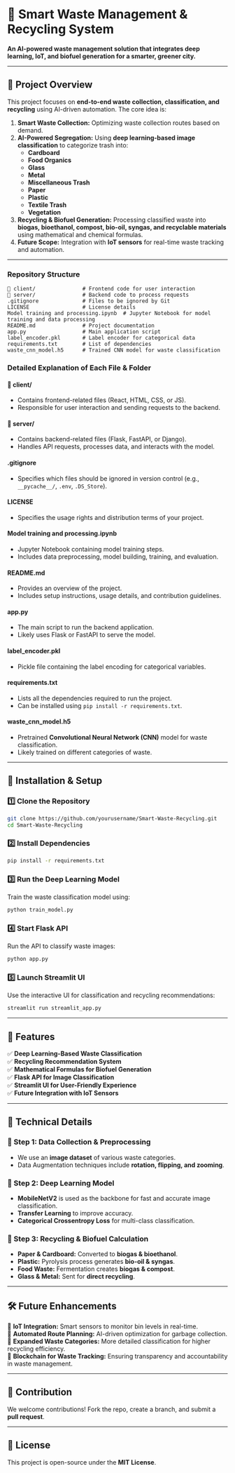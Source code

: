 
# **📂 Smart Waste Management & Recycling System**
**An AI-powered waste management solution that integrates deep learning, IoT, and biofuel generation for a smarter, greener city.**

---

## **📌 Project Overview**
This project focuses on **end-to-end waste collection, classification, and recycling** using AI-driven automation. The core idea is:
1. **Smart Waste Collection:** Optimizing waste collection routes based on demand.
2. **AI-Powered Segregation:** Using **deep learning-based image classification** to categorize trash into:
   - **Cardboard**
   - **Food Organics**
   - **Glass**
   - **Metal**
   - **Miscellaneous Trash**
   - **Paper**
   - **Plastic**
   - **Textile Trash**
   - **Vegetation**
3. **Recycling & Biofuel Generation:** Processing classified waste into **biogas, bioethanol, compost, bio-oil, syngas, and recyclable materials** using mathematical and chemical formulas.
4. **Future Scope:** Integration with **IoT sensors** for real-time waste tracking and automation.

---

### **Repository Structure**
```
📂 client/               # Frontend code for user interaction
📂 server/               # Backend code to process requests
.gitignore              # Files to be ignored by Git
LICENSE                 # License details
Model training and processing.ipynb  # Jupyter Notebook for model training and data processing
README.md               # Project documentation
app.py                  # Main application script
label_encoder.pkl       # Label encoder for categorical data
requirements.txt        # List of dependencies
waste_cnn_model.h5      # Trained CNN model for waste classification
```


### **Detailed Explanation of Each File & Folder**
#### 📂 **client/**
- Contains frontend-related files (React, HTML, CSS, or JS).
- Responsible for user interaction and sending requests to the backend.

#### 📂 **server/**
- Contains backend-related files (Flask, FastAPI, or Django).
- Handles API requests, processes data, and interacts with the model.

#### **.gitignore**
- Specifies which files should be ignored in version control (e.g., `__pycache__/`, `.env`, `.DS_Store`).

#### **LICENSE**
- Specifies the usage rights and distribution terms of your project.

#### **Model training and processing.ipynb**
- Jupyter Notebook containing model training steps.
- Includes data preprocessing, model building, training, and evaluation.

#### **README.md**
- Provides an overview of the project.
- Includes setup instructions, usage details, and contribution guidelines.

#### **app.py**
- The main script to run the backend application.
- Likely uses Flask or FastAPI to serve the model.

#### **label_encoder.pkl**
- Pickle file containing the label encoding for categorical variables.

#### **requirements.txt**
- Lists all the dependencies required to run the project.
- Can be installed using `pip install -r requirements.txt`.

#### **waste_cnn_model.h5**
- Pretrained **Convolutional Neural Network (CNN)** model for waste classification.
- Likely trained on different categories of waste.

---

## **🚀 Installation & Setup**
### **1️⃣ Clone the Repository**
```bash
git clone https://github.com/yourusername/Smart-Waste-Recycling.git
cd Smart-Waste-Recycling
```

### **2️⃣ Install Dependencies**
```bash
pip install -r requirements.txt
```

### **3️⃣ Run the Deep Learning Model**
Train the waste classification model using:
```bash
python train_model.py
```

### **4️⃣ Start Flask API**
Run the API to classify waste images:
```bash
python app.py
```

### **5️⃣ Launch Streamlit UI**
Use the interactive UI for classification and recycling recommendations:
```bash
streamlit run streamlit_app.py
```

---

## **📌 Features**
✅ **Deep Learning-Based Waste Classification**  
✅ **Recycling Recommendation System**  
✅ **Mathematical Formulas for Biofuel Generation**  
✅ **Flask API for Image Classification**  
✅ **Streamlit UI for User-Friendly Experience**  
✅ **Future Integration with IoT Sensors**  

---

## **📜 Technical Details**
### **📌 Step 1: Data Collection & Preprocessing**
- We use an **image dataset** of various waste categories.
- Data Augmentation techniques include **rotation, flipping, and zooming**.

### **📌 Step 2: Deep Learning Model**
- **MobileNetV2** is used as the backbone for fast and accurate image classification.
- **Transfer Learning** to improve accuracy.
- **Categorical Crossentropy Loss** for multi-class classification.

### **📌 Step 3: Recycling & Biofuel Calculation**
- **Paper & Cardboard:** Converted to **biogas & bioethanol**.
- **Plastic:** Pyrolysis process generates **bio-oil & syngas**.
- **Food Waste:** Fermentation creates **biogas & compost**.
- **Glass & Metal:** Sent for **direct recycling**.

---

## **🛠 Future Enhancements**
🔹 **IoT Integration:** Smart sensors to monitor bin levels in real-time.  
🔹 **Automated Route Planning:** AI-driven optimization for garbage collection.  
🔹 **Expanded Waste Categories:** More detailed classification for higher recycling efficiency.  
🔹 **Blockchain for Waste Tracking:** Ensuring transparency and accountability in waste management.  

---

## **🌱 Contribution**
We welcome contributions! Fork the repo, create a branch, and submit a **pull request**.

---

## **📜 License**
This project is open-source under the **MIT License**.
